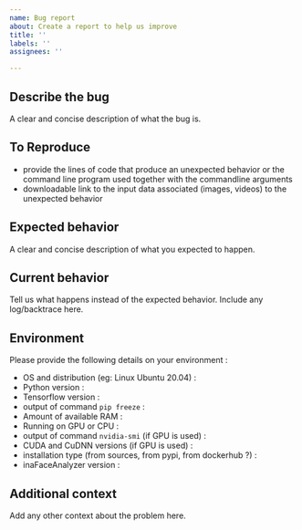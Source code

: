 ```yaml
---
name: Bug report
about: Create a report to help us improve
title: ''
labels: ''
assignees: ''

---
```


## Describe the bug
A clear and concise description of what the bug is.


## To Reproduce
 - provide the lines of code that produce an unexpected behavior or the command line program used together with the commandline arguments
 - downloadable link to the input data associated (images, videos) to the unexpected behavior

## Expected behavior

A clear and concise description of what you expected to happen.

## Current behavior

Tell us what happens instead of the expected behavior.
Include any log/backtrace here.


## Environment
Please provide the following details on your environment : 


 - OS and distribution (eg: Linux Ubuntu 20.04) : 
 - Python version :
 - Tensorflow version :
 - output of command `pip freeze` :
 - Amount of available RAM :
 - Running on GPU or CPU :
 - output of command `nvidia-smi` (if GPU is used) :
 - CUDA and CuDNN versions (if GPU is used) :
 - installation type (from sources, from pypi, from dockerhub ?) :
 - inaFaceAnalyzer version :

## Additional context

Add any other context about the problem here.
